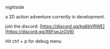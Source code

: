 nightside

a 2D action adventure currently in development.

join the discord: [https://discord.gg/kg6bVRWE](https://discord.gg/X6FseJzGV6)

Hit ctrl + p for debug menu
